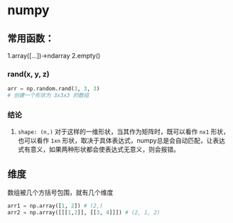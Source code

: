 # numpy
## 常用函数：
1.array([...])->ndarray
2.empty()
### rand(x, y, z)
``` python
arr = np.random.rand(3, 3, 3)
# 创建一个形状为 3x3x3 的数组
```


### 结论
1. `shape: (n,)` 对于这样的一维形状，当其作为矩阵时，既可以看作 `nx1` 形状， 也可以看作 `1xn` 形状，取决于具体表达式，numpy总是会自动匹配，让表达式有意义，如果两种形状都会使表达式无意义，则会报错。

## 维度
数组被几个方括号包围，就有几个维度
``` python
arr1 = np.array([1, 2]) # (2,)
arr2 = np.array([[[1,2]], [[3, 4]]]) # (2, 1, 2)
```

## 
